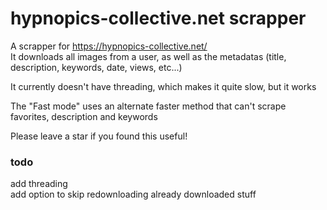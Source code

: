 # hypnopics-collective.net scrapper

A scrapper for https://hypnopics-collective.net/  
It downloads all images from a user, as well as the metadatas (title, description, keywords, date, views, etc...)  

It currently doesn't have threading, which makes it quite slow, but it works  

The "Fast mode" uses an alternate faster method that can't scrape favorites, description and keywords  

Please leave a star if you found this useful!

### todo  
add threading  
add option to skip redownloading already downloaded stuff  
